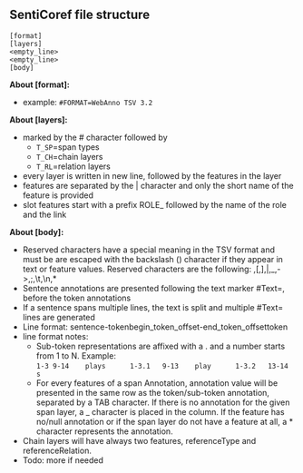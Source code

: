 ## SentiCoref file structure

```
[format]   
[layers]   
<empty_line>   
<empty_line>   
[body]   
```


**About [format]:**
- example: `#FORMAT=WebAnno TSV 3.2`

**About [layers]:**
- marked by the # character followed by
  - `T_SP`=span types
  - `T_CH`=chain layers
  - `T_RL`=relation layers
- every layer is written in new line, followed by the features in the layer
- features are separated by the | character and only the short name of the feature is provided
- slot features start with a prefix ROLE_ followed by the name of the role and the link

**About [body]:**
- Reserved characters have a special meaning in the TSV format and must be are escaped with the backslash
  (\) character if they appear in text or feature values. Reserved characters are the following:
  \,[,],|,_,->,;,\t,\n,*
- Sentence annotations are presented following the text marker #Text=, before the token annotations
- If a sentence spans multiple lines, the text is split and multiple #Text= lines are generated
- Line format:
    sentence-token<TAB>begin_token_offset-end_token_offset<TAB>token
- line format notes:
  - Sub-token representations are affixed with a . and a number starts from 1 to N. Example:   
        ```
        1-3	9-14	plays     
        1-3.1	9-13	play     
        1-3.2	13-14	s     
        ```
  - For every features of a span Annotation, annotation value will be presented in the same row as
      the token/sub-token annotation, separated by a TAB character. If there is no annotation for the
      given span layer, a _ character is placed in the column. If the feature has no/null annotation or
      if the span layer do not have a feature at all, a * character represents the annotation.
- Chain layers will have always two features, referenceType and referenceRelation.
- Todo: more if needed